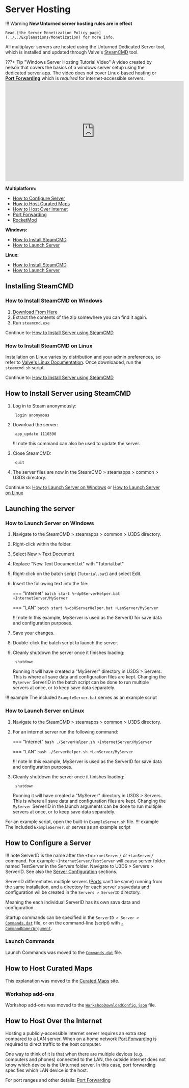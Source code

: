 # Server Hosting

!!! Warning
    **New Unturned server hosting rules are in effect**

    Read [the Server Monetization Policy page](../../Explanations/Monetization) for more info.

All multiplayer servers are hosted using the Unturned Dedicated Server tool, which is installed and updated through Valve's [SteamCMD](https://developer.valvesoftware.com/wiki/SteamCMD) tool.

???+ Tip "Windows Server Hosting Tutorial Video"
    A video created by nelson that covers the basics of a windows server setup using the dedicated server app.
    The video does not cover Linux-based hosting or [**Port Forwarding**](PortForwarding.md) which is *required* for internet-accessible servers.
    <iframe width="560" height="315" src="https://www.youtube-nocookie.com/embed/8axVrnSLlx4" frameborder="0" allow="accelerometer; autoplay; clipboard-write; encrypted-media; gyroscope; picture-in-picture" allowfullscreen></iframe>

__Multiplatform:__

- [How to Configure Server](#how-to-configure-a-server)
- [How to Host Curated Maps](#how-to-host-curated-maps)
- [How to Host Over Internet](#how-to-host-over-the-internet)
- [Port Forwarding](PortForwarding.md)
- [RocketMod](../../Modules-Plugins/Rocket)

__Windows:__

- [How to Install SteamCMD](#how-to-install-steamcmd-on-windows)
- [How to Launch Server](#how-to-launch-server-on-windows)

__Linux:__

- [How to Install SteamCMD](#how-to-install-steamcmd-on-linux)
- [How to Launch Server](#how-to-launch-server-on-linux)

## Installing SteamCMD

### How to Install SteamCMD on Windows

1. [Download From Here](https://steamcdn-a.akamaihd.net/client/installer/steamcmd.zip)
2. Extract the contents of the zip somewhere you can find it again.
3. Run `steamcmd.exe`

Continue to: [How to Install Server using SteamCMD](#how-to-install-server-using-steamcmd)

### How to Install SteamCMD on Linux

Installation on Linux varies by distribution and your admin preferences, so refer to [Valve's Linux Documentation](https://developer.valvesoftware.com/wiki/SteamCMD#Linux). Once downloaded, run the `steamcmd.sh` script.

Continue to: [How to Install Server using SteamCMD](#how-to-install-server-using-steamcmd)

## How to Install Server using SteamCMD

1. Log in to Steam anonymously:

        login anonymous

2. Download the server:

        app_update 1110390

    !!! note
        this command can also be used to update the server.

3. Close SteamCMD:

        quit

4. The server files are now in the SteamCMD > steamapps > common > U3DS directory.

Continue to: [How to Launch Server on Windows](#how-to-launch-server-on-windows) or [How to Launch Server on Linux](#how-to-launch-server-on-linux)

## Launching the server

### How to Launch Server on Windows

1. Navigate to the SteamCMD > steamapps > common > U3DS directory.
2. Right-click within the folder.
3. Select New > Text Document
4. Replace "New Text Document.txt" with "Tutorial.bat"
5. Right-click on the batch script (`Tutorial.bat`) and select Edit.
6. Insert the following text into the file:

    === "Internet"
        ```batch
        start %~dp0ServerHelper.bat +InternetServer/MyServer
        ```

    === "LAN"
        ```batch
        start %~dp0ServerHelper.bat +LanServer/MyServer
        ```

    !!! note
        In this example, MyServer is used as the ServerID for save data and configuration purposes.

7. Save your changes.
8. Double-click the batch script to launch the server.
9. Cleanly shutdown the server once it finishes loading:

        shutdown

    Running it will have created a "MyServer" directory in U3DS > Servers. This is where all save data and configuration files are kept. Changing the `MyServer` ServerID in the batch script can be done to run multiple servers at once, or to keep save data separately.

!!! example
    The included `ExampleServer.bat` serves as an example script

### How to Launch Server on Linux

1. Navigate to the SteamCMD > steamapps > common > U3DS directory.
2. For an internet server run the following command:

    === "Internet"
        ```bash
        ./ServerHelper.sh +InternetServer/MyServer
        ```

    === "LAN"
        ```bash
        ./ServerHelper.sh +LanServer/MyServer
        ```

    !!! note
        In this example, MyServer is used as the ServerID for save data and configuration purposes.

3. Cleanly shutdown the server once it finishes loading:

        shutdown

    Running it will have created a "MyServer" directory in U3DS > Servers. This is where all save data and configuration files are kept. Changing the `MyServer` ServerID in the launch arguments can be done to run multiple servers at once, or to keep save data separately.

For an example script, open the built-in `ExampleServer.sh` file.
!!! example
    The included `ExampleServer.sh` serves as an example script

## How to Configure a Server

!!! note 
    ServerID is the name after the `+InternetServer/` or `+LanServer/` command. For example `+InternetServer/TestServer` will cause server folder named TestServer in the Servers folder.
    Navigate to U3DS > Servers > ServerID.
    See also the [Server Configuration](../../Server-Configuration/Commands.dat) sections.

ServerID differentiates multiple servers ([Ports](PortForwarding.md) can't be same) running from the same installation, and a directory for each server's savedata and configuration wil be created in the `Servers > ServerID` directory.

Meaning the each individual ServerID has its own save data and configuration.

Startup commands can be specified in the 
`ServerID > Server >` [`Commands.dat`](../../Server-Configuration/Commands.dat) file, or on the command-line (script) with [`-CommandName/Argument`](../../Server-Configuration/Commands.dat).

### Launch Commands
 Launch Commands was moved to the [`Commands.dat`](../../Server-Configuration/Commands.dat) file.
 
## How to Host Curated Maps
 This explanation was moved to the [Curated Maps](../../Explanations/CuratedMaps) site.
 
### Workshop add-ons
 Workshop add-ons was moved to the [`WorkshopDownloadConfig.json`](../../Server-Configuration/WorkshopDownloadConfig.json) file.

## How to Host Over the Internet

Hosting a publicly-accessible internet server requires an extra step compared to a LAN server. When on a home network [Port Forwarding](PortForwarding.md) is required to direct traffic to the host computer.

One way to think of it is that when there are multiple devices (e.g. computers and phones) connected to the LAN, the outside internet does not know which device is the Unturned server. In this case, port forwarding specifies which LAN device is the host.

For port ranges and other details: [Port Forwarding](PortForwarding.md)
